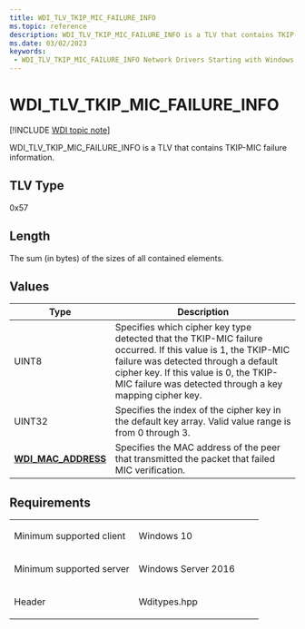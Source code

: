 ```yaml
---
title: WDI_TLV_TKIP_MIC_FAILURE_INFO
ms.topic: reference
description: WDI_TLV_TKIP_MIC_FAILURE_INFO is a TLV that contains TKIP-MIC failure information.
ms.date: 03/02/2023
keywords:
 - WDI_TLV_TKIP_MIC_FAILURE_INFO Network Drivers Starting with Windows Vista
---
```


# WDI\_TLV\_TKIP\_MIC\_FAILURE\_INFO

[!INCLUDE [WDI topic note](../includes/wdi-version-warning.md)]


WDI\_TLV\_TKIP\_MIC\_FAILURE\_INFO is a TLV that contains TKIP-MIC failure information.

## TLV Type


0x57

## Length


The sum (in bytes) of the sizes of all contained elements.

## Values


| Type                                              | Description                                                                                                                                                                                                                                              |
|---------------------------------------------------|----------------------------------------------------------------------------------------------------------------------------------------------------------------------------------------------------------------------------------------------------------|
| UINT8                                             | Specifies which cipher key type detected that the TKIP-MIC failure occurred. If this value is 1, the TKIP-MIC failure was detected through a default cipher key. If this value is 0, the TKIP-MIC failure was detected through a key mapping cipher key. |
| UINT32                                            | Specifies the index of the cipher key in the default key array. Valid value range is from 0 through 3.                                                                                                                                                   |
| [**WDI\_MAC\_ADDRESS**](/windows-hardware/drivers/ddi/dot11wdi/ns-dot11wdi-_wdi_mac_address) | Specifies the MAC address of the peer that transmitted the packet that failed MIC verification.                                                                                                                                                          |

 

## Requirements

<table>
<colgroup>
<col width="50%" />
<col width="50%" />
</colgroup>
<tbody>
<tr class="odd">
<td><p>Minimum supported client</p></td>
<td><p>Windows 10</p></td>
</tr>
<tr class="even">
<td><p>Minimum supported server</p></td>
<td><p>Windows Server 2016</p></td>
</tr>
<tr class="odd">
<td><p>Header</p></td>
<td>Wditypes.hpp</td>
</tr>
</tbody>
</table>

 

